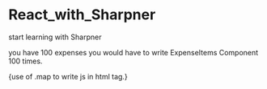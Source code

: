 # React_with_Sharpner
start learning with Sharpner


you have 100 expenses you would have to write ExpenseItems Component 100 times. 

{use of .map to write js in html tag.}

